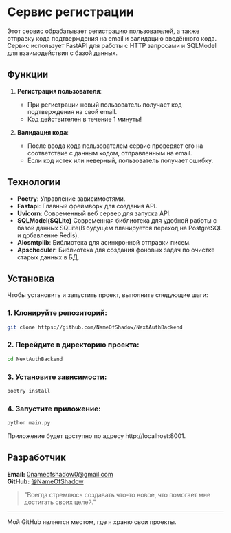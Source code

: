 # Сервис регистрации

Этот сервис обрабатывает регистрацию пользователей, а также отправку кода подтверждения на email и валидацию введённого кода. Сервис использует FastAPI для работы с HTTP запросами и SQLModel для взаимодействия с базой данных.

## Функции

1. **Регистрация пользователя**:
   - При регистрации новый пользователь получает код подтверждения на свой email.
   - Код действителен в течение 1 минуты!

2. **Валидация кода**:
   - После ввода кода пользователем сервис проверяет его на соответствие с данным кодом, отправленным на email.
   - Если код истек или неверный, пользователь получает ошибку.

## Технологии

- **Poetry**: Управление зависимостями.
- **Fastapi**: Главный фреймворк для создания API.
- **Uvicorn**: Современный веб сервер для запуска API.
- **SQLModel(SQLite)** Современная библиотека для удобной работы с базой данных SQLite(В будущем планируется переход на PostgreSQL и добавление Redis).
- **Aiosmtplib**: Библиотека для асинхронной отправки писем.
- **Apscheduler**: Библиотека для создания фоновых задач по очистке старых данных в БД.

## Установка

Чтобы установить и запустить проект, выполните следующие шаги:

### 1. Клонируйте репозиторий:

```bash
git clone https://github.com/NameOfShadow/NextAuthBackend
```

### 2. Перейдите в директорию проекта:
```bash
cd NextAuthBackend
```

### 3. Установите зависимости:
```bash
poetry install
```

### 4. Запустите приложение:
```bash
python main.py
```

Приложение будет доступно по адресу http://localhost:8001.

## Разработчик
**Email:** [0nameofshadow0@gmail.com](mailto:0nameofshadow0@gmail.com)  
**GitHub:** [@NameOfShadow](https://github.com/NameOfShadow)

> "Всегда стремлюсь создавать что-то новое, что помогает мне достигать своих целей."

---

Мой GitHub является местом, где я храню свои проекты.
